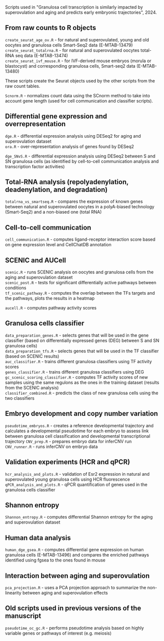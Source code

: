 Scripts used in "Granulosa cell transcription is similarly impacted by superovulation and aging and predicts early embryonic trajectories", 2024.

## From raw counts to R objects


`create_seurat_age_ov.R` - for natural and superovulated, young and old oocytes and granulosa cells Smart-Seq2 data (E-MTAB-13479)  
`create_seurat_totalrna.R` - for natural and superovulated oocytes total-RNA seq data (E-MTAB-13474)  
`create_seurat_ivf_mouse.R` - for IVF-derived mouse embryos (morula or blastocyst) and corresponding granulosa cells, Smart-seq2 data (E-MTAB-13480)

These scripts create the Seurat objects used by the other scripts from the raw count tables.

`Scnorm.R` - normalizes count data using the SCnorm method to take into account gene length (used for cell communication and classifier scripts).


## Differential gene expression and overrepresentation

`dge.R` - differential expression analysis using DESeq2 for aging and superovulation dataset  
`ora.R` - over-representation analysis of genes found by DESeq2

`dge_SNvS.R` - differential expression analysis using DESeq2 between S and SN granulosa cells 
(as identified by cell-to-cell communication analysis and transcription factor activities)



## Total-RNA analysis (repolyadenylation, deadenylation, and degradation)

`totalrna_vs_smartseq.R` - compares the expression of known genes between natural and superovulated oocytes
in a polyA-biased technology (Smart-Seq2) and a non-biased one (total RNA)

## Cell-to-cell communication

`cell_communication.R` - computes ligand-receptor interaction score based on gene expression level and CellChatDB annotation

## SCENIC and AUCell

`scenic.R` - runs SCENIC analysis on oocytes and granulosa cells from the aging and superovulation dataset  
`scenic_post.R` - tests for significant differentially active pathways between conditions  
`tf_scenic_pathway.R` - computes the overlap between the TFs targets and the pathways, plots the results in a heatmap

`aucell.R` - computes pathway activity scores

## Granulosa cells classifier

`data_preparation_genes.R` - selects genes that will be used in the gene classifier 
(based on differentially expressed genes (DEG) between S and SN granulosa cells)  
`data_preparation_tfs.R` - selects genes that will be used in the TF classifier (based on SCENIC results)  
`auc_classifier.R` - trains different granulosa classifiers using TF activity scores  
`genes_classifier.R` - trains different granulosa classifiers using DEG  
`gc_scenic_scoring_classifier.R` - computes TF activity scores of new samples using the same regulons as the ones in the training dataset 
(results from the SCENIC analysis)  
`classifier_combined.R` - predicts the class of new granulosa cells using the two classifiers

## Embryo development and copy number variation

`pseudotime_embryos.R` - creates a reference developmental trajectory and calculates a developmental pseudotime for each embryo
to assess link between granulosa cell classification and developmental transcriptional trajectory
`CNV_prep.R` - prepares embryo data for inferCNV run  
`CNV_runner.R` - runs inferCNV on embryo data

## Validation experiments (HCR and qPCR)

`hcr_analysis_and_plots.R` - validation of Esr2 expression in natural and superovulated young granulosa cells using HCR fluorescence  
`qPCR_analysis_and_plots.R` - qPCR quantification of genes used in the granulosa cells classifier

## Shannon entropy

`Shannon_entropy.R` - computes differential Shannon entropy for the aging and superovulation dataset

## Human data analysis

`human_dge_gsea.R` - computes differential gene expression on human granulosa cells (E-MTAB-13496) and 
compares the enriched pathways identified using fgsea to the ones found in mouse

## Interaction between aging and superovulation

`pca_projection.R` - uses a PCA projection approach to summarize the non-linearity between aging and superovulation effects

## Old scripts used in previous versions of the manuscript

`pseudotime_oc_gc.R` - performs pseudotime analysis based on highly variable genes or pathways of interest (e.g. meiosis)

